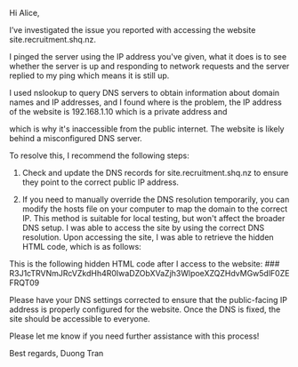 Hi Alice,

I’ve investigated the issue you reported with accessing the website site.recruitment.shq.nz.

I pinged the server using the IP address you've given, what it does is to see whether the server is up and responding to network requests and the server replied to my ping which means it is still up.

I used nslookup to query DNS servers to obtain information about domain names and IP addresses, and I found where is the problem, the IP address of the website is 192.168.1.10 which is a private address and 

which is why it's inaccessible from the public internet. The website is likely behind a misconfigured DNS server.

To resolve this, I recommend the following steps:

1. Check and update the DNS records for site.recruitment.shq.nz to ensure they point to the correct public IP address.

2. If you need to manually override the DNS resolution temporarily, you can modify the hosts file on your computer to map the domain to the correct IP. This method is suitable for local testing, but won't affect the broader DNS setup.
I was able to access the site by using the correct DNS resolution. Upon accessing the site, I was able to retrieve the hidden HTML code, which is as follows:

This is the following hidden HTML code after I access to the website: ### R3J1cTRVNmJRcVZkdHh4R0IwaDZObXVaZjh3WlpoeXZQZHdvMGw5dlF0ZEFRQT09

Please have your DNS settings corrected to ensure that the public-facing IP address is properly configured for the website. Once the DNS is fixed, the site should be accessible to everyone.

Please let me know if you need further assistance with this process!

Best regards,
Duong Tran

